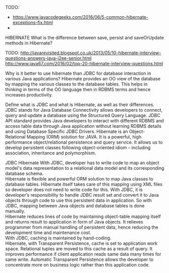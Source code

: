 TODO:
* https://www.javacodegeeks.com/2016/06/5-common-hibernate-exceptions-fix.html
* 

HIBERNATE
What is the difference between save, persist and saveOrUpdate methods in Hibernate?

TODO:
http://javarevisited.blogspot.co.uk/2013/05/10-hibernate-interview-questions-answers-java-j2ee-senior.html
http://www.java67.com/2016/02/top-20-hibernate-interview-questions.html

Why is it better to use hibernate than JDBC for database interaction in various Java applications?
Hibernate provides an OO view of the database by mapping the various classes to the database tables.
This helps in thinking in terms of the OO language then in RDBMS terms and hence increases productivity.


Define what is JDBC and what is Hibernate, as well as their differences.
JDBC stands for Java Database Connectivity allows developers to connect, query and update a database using the Structured Query Language. JDBC API standard provides Java developers to interact with different RDBMS and access table data through Java application without learning RDBMS details and using Database Specific JDBC Drivers.
Hibernate is an Object-Relational Mapping (ORM) solution for JAVA. It is a powerful, high performance object/relational persistence and query service. It allows us to develop persistent classes following object-oriented idiom – including association, inheritance and polymorphism.
 
 
 
 
 
 
 
 
JDBC
Hibernate
With JDBC, developer has to write code to map an object model's data representation to a relational data model and its corresponding database schema.  
Hibernate is flexible and powerful ORM solution to map Java classes to database tables. Hibernate itself takes care of this mapping using XML files so developer does not need to write code for this.
With JDBC, it is developer’s responsibility to handle JDBC result set and convert it to Java objects through code to use this persistent data in application. So with JDBC, mapping between Java objects and database tables is done manually.  
Hibernate reduces lines of code by maintaining object-table mapping itself and returns result to application in form of Java objects. It relieves programmer from manual handling of persistent data, hence reducing the development time and maintenance cost.  
With JDBC, caching is maintained by hand-coding.  
Hibernate, with Transparent Persistence, cache is set to application work space. Relational tuples are moved to this cache as a result of query. It improves performance if client application reads same data many times for same write. Automatic Transparent Persistence allows the developer to concentrate more on business logic rather than this application code.  
 
